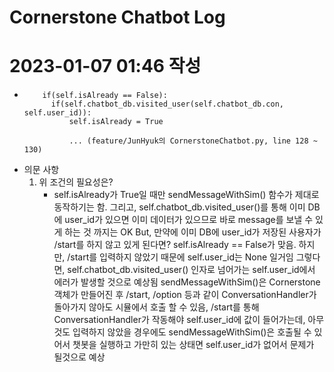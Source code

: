 # Cornerstone Chatbot Log


# 2023-01-07 01:46 작성
-         if(self.isAlready == False):
            if(self.chatbot_db.visited_user(self.chatbot_db.con, self.user_id)):
                self.isAlready = True

                ... (feature/JunHyuk의 CornerstoneChatbot.py, line 128 ~ 130)

- 의문 사항
    1. 위 조건의 필요성은?
        * self.isAlready가 True일 때만 sendMessageWithSim() 함수가 제대로 동작하기는 함.
            그리고, self.chatbot_db.visited_user()를 통해 이미 DB에 user_id가 있으면 이미 데이터가 
            있으므로 바로 message를 보낼 수 있게 하는 것 까지는 OK
            But, 만약에 이미 DB에 user_id가 저장된 사용자가 /start를 하지 않고 있게 된다면?
            self.isAlready == False가 맞음.
            하지만, /start를 입력하지 않았기 때문에 self.user_id는 None 일거임
            그렇다면, self.chatbot_db.visited_user() 인자로 넘어가는 self.user_id에서 에러가 발생할 것으로 예상됨
            sendMessageWithSim()은 Cornerstone 객체가 만들어진 후 /start, /option 등과 같이 
            ConversationHandler가 돌아가지 않아도 시뮬에서 호출 할 수 있음,
            /start를 통해 ConversationHandler가 작동해야 self.user_id에 값이 들어가는데,
            아무것도 입력하지 않았을 경우에도 sendMessageWithSim()은 호출될 수 있어서 
            챗봇을 실행하고 가만히 있는 상태면 self.user_id가 없어서 문제가 될것으로 예상
